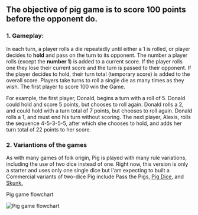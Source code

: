 ## The objective of pig game is to score 100 points before the opponent do.
### 1. Gameplay:
In each turn, a player rolls a die repeatedly until either a 1 is rolled, or player decides to **hold** and pass on the turn to its opponent. The number a player rolls (except the **number 1**) is added to a current score. 
If the player rolls one they lose their current score and the turn is passed to their opponent. 
If the player decides to hold, their turn total (temporary score) is added to the overall score.
Players take turns to roll a single die as many times as they wish. 
The first player to score 100 win the Game. 

For example, the first player, Donald, begins a turn with a roll of 5. Donald could hold and score 5 points, but chooses to roll again. Donald rolls a 2, and could hold with a turn total of 7 points, but chooses to roll again. Donald rolls a 1, and must end his turn without scoring. The next player, Alexis, rolls the sequence 4-5-3-5-5, after which she chooses to hold, and adds her turn total of 22 points to her score.

### 2. Variantions of the games

As with many games of folk origin, Pig is played with many rule variations, including the use of two dice instead of one. Right now, this version is only a starter and uses only one single dice but I'am expecting to built a Commercial variants of two-dice Pig include Pass the Pigs, [Pig Dice](https://www.boardgamegeek.com/boardgame/11022/pig-dice), and [Skunk.](https://www.boardgamegeek.com/boardgame/3425/skunk)




Pig game flowchart 

![Pig game flowchart ](https://github.com/seifedd/Dice/blob/master/pig-game-flowchart.png )
